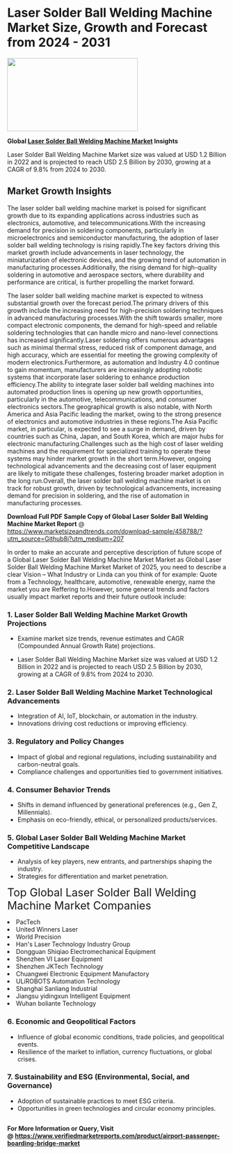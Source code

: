 <H1>Laser Solder Ball Welding Machine Market Size, Growth and Forecast from 2024 - 2031</H1><img class="aligncenter size-medium wp-image-584254" src="https://thirdeyenews.in/wp-content/uploads/2024/09/Global-Market-Research-300x168.jpeg" alt="" width="300" height="168" /><p><strong>Global&nbsp;<a href="https://www.marketsizeandtrends.com/download-sample/458788/?utm_source=Github8j?utm_medium=207">Laser Solder Ball Welding Machine Market</a> Insights</strong></p><p>Laser Solder Ball Welding Machine Market size was valued at USD 1.2 Billion in 2022 and is projected to reach USD 2.5 Billion by 2030, growing at a CAGR of 9.8% from 2024 to 2030.</p><p><h2>Market Growth Insights</h2> <p>The laser solder ball welding machine market is poised for significant growth due to its expanding applications across industries such as electronics, automotive, and telecommunications.With the increasing demand for precision in soldering components, particularly in microelectronics and semiconductor manufacturing, the adoption of laser solder ball welding technology is rising rapidly.The key factors driving this market growth include advancements in laser technology, the miniaturization of electronic devices, and the growing trend of automation in manufacturing processes.Additionally, the rising demand for high-quality soldering in automotive and aerospace sectors, where durability and performance are critical, is further propelling the market forward.</p> <p>The laser solder ball welding machine market is expected to witness substantial growth over the forecast period.The primary drivers of this growth include the increasing need for high-precision soldering techniques in advanced manufacturing processes.With the shift towards smaller, more compact electronic components, the demand for high-speed and reliable soldering technologies that can handle micro and nano-level connections has increased significantly.Laser soldering offers numerous advantages such as minimal thermal stress, reduced risk of component damage, and high accuracy, which are essential for meeting the growing complexity of modern electronics.Furthermore, as automation and Industry 4.0 continue to gain momentum, manufacturers are increasingly adopting robotic systems that incorporate laser soldering to enhance production efficiency.The ability to integrate laser solder ball welding machines into automated production lines is opening up new growth opportunities, particularly in the automotive, telecommunications, and consumer electronics sectors.The geographical growth is also notable, with North America and Asia Pacific leading the market, owing to the strong presence of electronics and automotive industries in these regions.The Asia Pacific market, in particular, is expected to see a surge in demand, driven by countries such as China, Japan, and South Korea, which are major hubs for electronic manufacturing.Challenges such as the high cost of laser welding machines and the requirement for specialized training to operate these systems may hinder market growth in the short term.However, ongoing technological advancements and the decreasing cost of laser equipment are likely to mitigate these challenges, fostering broader market adoption in the long run.Overall, the laser solder ball welding machine market is on track for robust growth, driven by technological advancements, increasing demand for precision in soldering, and the rise of automation in manufacturing processes.</p> <p><span class=""><strong>Download Full PDF Sample Copy of Global Laser Solder Ball Welding Machine Market Report</strong> @ <a href="https://www.marketsizeandtrends.com/download-sample/458788/?utm_source=Github8j?utm_medium=207" target="_blank">https://www.marketsizeandtrends.com/download-sample/458788/?utm_source=Github8j?utm_medium=207</a></span></p><p>In order to make an accurate and perceptive description of future scope of a Global&nbsp;Laser Solder Ball Welding Machine Market Market as Global&nbsp;Laser Solder Ball Welding Machine Market Market of 2025, you need to describe a clear Vision &ndash; What Industry or Linda can you think of for example: Quote from a Technology, healthcare, automotive, renewable energy, name the market you are Reffering to.However, some general trends and factors usually impact market reports and their future outlook include:</p><h3>1.&nbsp;<strong>Laser Solder Ball Welding Machine Market Growth Projections</strong></h3><ul><li>Examine market size trends, revenue estimates and CAGR (Compounded Annual Growth Rate) projections.</li><li><p>Laser Solder Ball Welding Machine Market size was valued at USD 1.2 Billion in 2022 and is projected to reach USD 2.5 Billion by 2030, growing at a CAGR of 9.8% from 2024 to 2030.</p></li></ul><h3>2.&nbsp;<strong>Laser Solder Ball Welding Machine Market Technological Advancements</strong></h3><ul><li>Integration of AI, IoT, blockchain, or automation in the industry.</li><li>Innovations driving cost reductions or improving efficiency.</li></ul><h3>3.&nbsp;<strong>Regulatory and Policy Changes</strong></h3><ul><li>Impact of global and regional regulations, including sustainability and carbon-neutral goals.</li><li>Compliance challenges and opportunities tied to government initiatives.</li></ul><h3>4.&nbsp;<strong>Consumer Behavior Trends</strong></h3><ul><li>Shifts in demand influenced by generational preferences (e.g., Gen Z, Millennials).</li><li>Emphasis on eco-friendly, ethical, or personalized products/services.</li></ul><h3>5.&nbsp;<strong>Global Laser Solder Ball Welding Machine Market Competitive Landscape</strong></h3><ul><li>Analysis of key players, new entrants, and partnerships shaping the industry.</li><li>Strategies for differentiation and market penetration.</li></ul><p data-pm-slice="1 1 []"><span style="color: inherit; font-family: inherit; font-size: 25px;">Top Global Laser Solder Ball Welding Machine Market Companies</span></p><div class="" data-test-id=""><p><li>PacTech</li><li> United Winners Laser</li><li> World Precision</li><li> Han's Laser Technology Industry Group</li><li> Dongguan Shiqiao Electromechanical Equipment</li><li> Shenzhen VI Laser Equipment</li><li> Shenzhen JKTech Technology</li><li> Chuangwei Electronic Equipment Manufactory</li><li> ULiROBOTS Automation Technology</li><li> Shanghai Sanliang Industrial</li><li> Jiangsu yidingxun Intelligent Equipment</li><li> Wuhan boliante Technology</li></p></div><h3>6.&nbsp;<strong>Economic and Geopolitical Factors</strong></h3><ul><li>Influence of global economic conditions, trade policies, and geopolitical events.</li><li>Resilience of the market to inflation, currency fluctuations, or global crises.</li></ul><h3>7.&nbsp;<strong>Sustainability and ESG (Environmental, Social, and Governance)</strong></h3><ul><li>Adoption of sustainable practices to meet ESG criteria.</li><li>Opportunities in green technologies and circular economy principles.</li></ul><h2><strong style="font-size: 14px;">For More Information or Query, Visit @&nbsp;</strong><a style="background-color: #ffffff; font-size: 14px;" href="https://www.marketsizeandtrends.com/report/laser-solder-ball-welding-machine-market/" target="_blank">https://www.verifiedmarketreports.com/product/airport-passenger-boarding-bridge-market</a></h2>
